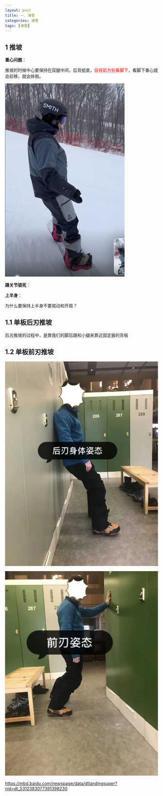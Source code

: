 ```yaml
---
layout: post
title: 一、滑雪
categories: 滑雪
tags: [滑雪]
---
```


## 1 推坡

**重心问题**：

推坡的时候中心要保持在双腿中间，后背挺直，<font color='red'>目视前方别看脚下</font>，看脚下重心就会前移，就会摔倒。

![Alt text](<Screenshot from 2024-01-13 16-38-24.png>)

**踝关节锁死**：


**上半身**：

为什么要保持上半身不要晃动和开肩？

## 1.1 单板后刃推坡

后刃推坡的过程中，是靠我们的脚后跟和小腿来靠近固定器的背板 


## 1.2 单板前刃推坡

![Alt text](image.png)

![Alt text](image-1.png)

https://mbd.baidu.com/newspage/data/dtlandingsuper?nid=dt_5312383077391398230